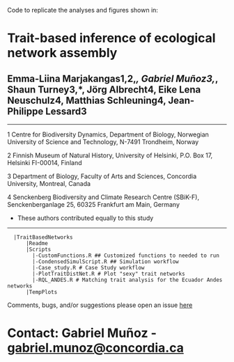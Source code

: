 

Code to replicate the analyses and figures shown in:
# Trait-based inference of ecological network assembly
## Emma-Liina Marjakangas1,2,*, Gabriel Muñoz3,*, Shaun Turney3,*, Jörg Albrecht4, Eike Lena Neuschulz4, Matthias Schleuning4, Jean-Philippe Lessard3

-----------
1 Centre for Biodiversity Dynamics, Department of Biology, Norwegian University of Science and Technology, N-7491 Trondheim, Norway

2 Finnish Museum of Natural History, University of Helsinki, P.O. Box 17, Helsinki FI-00014, Finland

3 Department of Biology, Faculty of Arts and Sciences, Concordia University, Montreal, Canada

4 Senckenberg Biodiversity and Climate Research Centre (SBiK-F), Senckenberganlage 25, 60325 Frankfurt am Main, Germany

* These authors contributed equally to this study
-----------




      |TraitBasedNetworks
          |Readme
          |Scripts
            |-CustomFunctions.R ## Customized functions to needed to run 
            |-CondensedSimulScript.R ## Simulation workflow
            |-Case_study.R # Case Study workflow 
            |-PlotTraitDistNet.R # Plot "sexy" trait networks
            |-RQL_ANDES.R # Matching trait analysis for the Ecuador Andes networks
          |TempPlots
          
    


Comments, bugs, and/or suggestions please open an issue [here](https://github.com/fgabriel1891/TraitBasedNetworks/issues/new)

# Contact: Gabriel Muñoz - gabriel.munoz@concordia.ca


